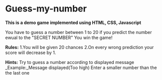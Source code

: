 # Guess-my-number

**This is a demo game implemented using HTML, CSS, Javascript**

You have to guess a number between 1 to 20
if you predict the number ewual to the "SECRET NUMBER"
You win the game!

**Rules:**
1.You will be given 20 chances
2.On every wrong prediction your score will decrease by 1.

**Hints:**
Try to guess a number according to displayed message
_Example:_Message displayed(Too high)
Enter a smaller number than the the last one 
